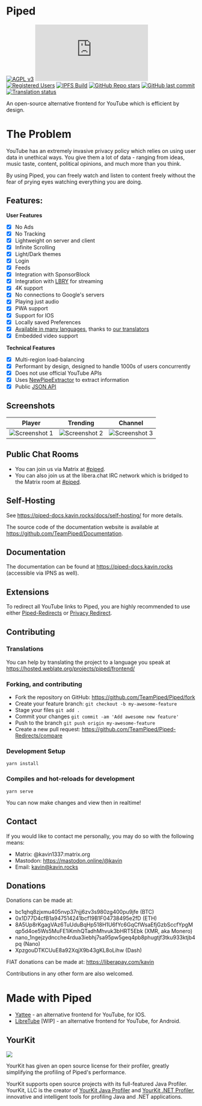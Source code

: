 # Piped

[![AGPL v3](https://shields.io/badge/License-AGPL%20v3-blue.svg)](https://www.gnu.org/licenses/agpl-3.0.en.html)
[![Matrix](https://img.shields.io/matrix/piped:matrix.org)](https://matrix.to/#/#piped:matrix.org)
[![Registered Users](https://pipedapi.kavin.rocks/registered/badge)](https://piped.kavin.rocks/register)
[![IPFS Build](https://github.com/TeamPiped/Piped/actions/workflows/ipfs-build.yml/badge.svg)](https://piped-ipfs.kavin.rocks/)
[![GitHub Repo stars](https://img.shields.io/github/stars/TeamPiped/Piped-Frontend?style=social)](https://github.com/TeamPiped/Piped/stargazers)
[![GitHub last commit](https://img.shields.io/github/last-commit/TeamPiped/Piped-Frontend)](https://github.com/TeamPiped/Piped/commits)
[![Translation status](https://hosted.weblate.org/widgets/piped/-/frontend/svg-badge.svg)](https://hosted.weblate.org/projects/piped/frontend/)

An open-source alternative frontend for YouTube which is efficient by design.

# The Problem

YouTube has an extremely invasive privacy policy which relies on using user data in unethical ways. You give them a lot of data - ranging from ideas, music taste, content, political opinions, and much more than you think.

By using Piped, you can freely watch and listen to content freely without the fear of prying eyes watching everything you are doing.

## Features:

**User Features**

-   [x] No Ads
-   [x] No Tracking
-   [x] Lightweight on server and client
-   [x] Infinite Scrolling
-   [x] Light/Dark themes
-   [x] Login
-   [x] Feeds
-   [x] Integration with SponsorBlock
-   [x] Integration with [LBRY](https://lbry.com/) for streaming
-   [x] 4K support
-   [x] No connections to Google's servers
-   [x] Playing just audio
-   [x] PWA support
-   [x] Support for IOS
-   [x] Locally saved Preferences
-   [x] [Available in many languages](src/locales), thanks to [our translators](https://hosted.weblate.org/projects/piped/frontend/)
-   [x] Embedded video support

**Technical Features**

-   [x] Multi-region load-balancing
-   [x] Performant by design, designed to handle 1000s of users concurrently
-   [x] Does not use official YouTube APIs
-   [x] Uses [NewPipeExtractor](https://github.com/TeamNewPipe/NewPipeExtractor) to extract information
-   [x] Public [JSON API](https://piped-docs.kavin.rocks/docs/api-documentation/)

## Screenshots

| Player                                                                                                        | Trending                                                                                                      | Channel                                                                                                       |
| ------------------------------------------------------------------------------------------------------------- | ------------------------------------------------------------------------------------------------------------- | ------------------------------------------------------------------------------------------------------------- |
| ![Screenshot 1](https://cloudflare-ipfs.com/ipfs/bafybeiaxhsog7jzydr7xb3xhlemxilqksceqg5fraaiuojzclhocsqrcvq) | ![Screenshot 2](https://cloudflare-ipfs.com/ipfs/bafybeigafumvrgbfyufxjptvufobstrywrfv2kteyuuictfko6kvghjszu) | ![Screenshot 3](https://cloudflare-ipfs.com/ipfs/bafybeiehs5xjqmmq34gmewxoqm3j3b2ze3pve4sdmanz7ukrxwgrcmxnry) |

## Public Chat Rooms

-   You can join us via Matrix at [#piped](https://matrix.to/#/#piped:matrix.org).
-   You can also join us at the libera.chat IRC network which is bridged to the Matrix room at [#piped](https://web.libera.chat/#piped).

## Self-Hosting

See https://piped-docs.kavin.rocks/docs/self-hosting/ for more details.

The source code of the documentation website is available at https://github.com/TeamPiped/Documentation.

## Documentation

The documentation can be found at https://piped-docs.kavin.rocks (accessible via IPNS as well).

## Extensions

To redirect all YouTube links to Piped, you are highly recommended to use either [Piped-Redirects](https://github.com/TeamPiped/Piped-Redirects) or [Privacy Redirect](https://github.com/SimonBrazell/privacy-redirect#get).

## Contributing

### Translations

You can help by translating the project to a language you speak at https://hosted.weblate.org/projects/piped/frontend/

### Forking, and contributing

-   Fork the repository on GitHub: https://github.com/TeamPiped/Piped/fork
-   Create your feature branch: `git checkout -b my-awesome-feature`
-   Stage your files `git add .`
-   Commit your changes `git commit -am 'Add awesome new feature'`
-   Push to the branch `git push origin my-awesome-feature`
-   Create a new pull request: https://github.com/TeamPiped/Piped-Redirects/compare

### Development Setup

```
yarn install
```

### Compiles and hot-reloads for development

```
yarn serve
```

You can now make changes and view then in realtime!

## Contact

If you would like to contact me personally, you may do so with the following means:

-   Matrix: @kavin1337:matrix.org
-   Mastodon: https://mastodon.online/@kavin
-   Email: kavin@kavin.rocks

## Donations

Donations can be made at:

-   bc1qhq8zjxmu405nvp37njj6zv3s980zg400pu9jfe (BTC)
-   0x1D77D4cfB1a947514241bcf19B1F04738495e2fD (ETH)
-   8A5Up8rKgagVAz6TuUduBqHp518H1U6fYc6GqCfWsaEfjGzbSccfYpgMqp5d4oe5Ws5MuFE1iKmhQTadhMhvuk3bHRT5Ebk (XMR, aka Monero)
-   nano_1ngejzydncche4rdua3iebhj7sa95pw5geq4pb8phugtjf3tku933ktjb4pq (Nano)
-   XpzgouDTKCUuE8a92XqjX9b43gKL8oLihw (Dash)

FIAT donations can be made at: https://liberapay.com/kavin

Contributions in any other form are also welcomed.

# Made with Piped

-   [Yattee](https://github.com/yattee/yattee) - an alternative frontend for YouTube, for IOS.
-   [LibreTube](https://github.com/Libre-tube/LibreTube) [WIP] - an alternative frontend for YouTube, for Android.

## YourKit

![](https://www.yourkit.com/images/yklogo.png)

YourKit has given an open source license for their profiler, greatly simplifying the profiling of Piped's performance.

YourKit supports open source projects with its full-featured Java Profiler.
YourKit, LLC is the creator of [YourKit Java Profiler](https://www.yourkit.com/java/profiler/)
and [YourKit .NET Profiler](https://www.yourkit.com/.net/profiler/),
innovative and intelligent tools for profiling Java and .NET applications.
